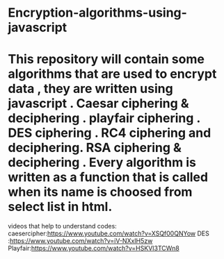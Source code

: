 # Encryption-algorithms-using-javascript
This repository will contain some algorithms that are used to encrypt data , they are written using javascript .
Caesar ciphering & deciphering .
playfair ciphering .
DES ciphering .
RC4 ciphering and deciphering.
RSA ciphering & deciphering .
Every algorithm is written as a function that is called when its name is choosed from select list in html.
===========================================
videos that help to understand codes:
caesercipher:https://www.youtube.com/watch?v=XSQf00QNYow
DES :https://www.youtube.com/watch?v=iV-NXxIH5zw
Playfair:https://www.youtube.com/watch?v=HSKVI3TCWn8
